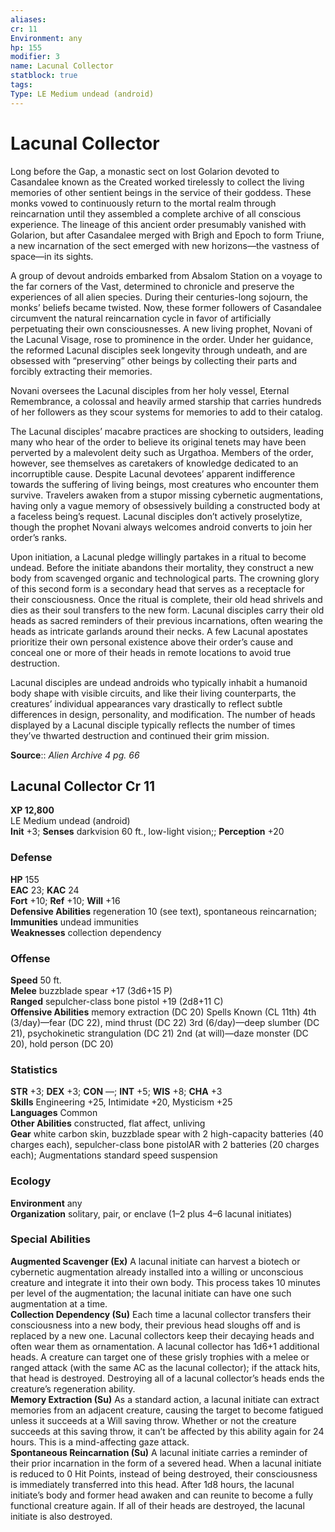 ```yaml
---
aliases: 
cr: 11
Environment: any
hp: 155
modifier: 3
name: Lacunal Collector
statblock: true
tags: 
Type: LE Medium undead (android)  
---
```


# Lacunal Collector

Long before the Gap, a monastic sect on lost Golarion devoted to Casandalee known as the Created worked tirelessly to collect the living memories of other sentient beings in the service of their goddess. These monks vowed to continuously return to the mortal realm through reincarnation until they assembled a complete archive of all conscious experience. The lineage of this ancient order presumably vanished with Golarion, but after Casandalee merged with Brigh and Epoch to form Triune, a new incarnation of the sect emerged with new horizons—the vastness of space—in its sights.

A group of devout androids embarked from Absalom Station on a voyage to the far corners of the Vast, determined to chronicle and preserve the experiences of all alien species. During their centuries-long sojourn, the monks’ beliefs became twisted. Now, these former followers of Casandalee circumvent the natural reincarnation cycle in favor of artificially perpetuating their own consciousnesses. A new living prophet, Novani of the Lacunal Visage, rose to prominence in the order. Under her guidance, the reformed Lacunal disciples seek longevity through undeath, and are obsessed with “preserving” other beings by collecting their parts and forcibly extracting their memories.

Novani oversees the Lacunal disciples from her holy vessel, Eternal Remembrance, a colossal and heavily armed starship that carries hundreds of her followers as they scour systems for memories to add to their catalog.

The Lacunal disciples’ macabre practices are shocking to outsiders, leading many who hear of the order to believe its original tenets may have been perverted by a malevolent deity such as Urgathoa. Members of the order, however, see themselves as caretakers of knowledge dedicated to an incorruptible cause. Despite Lacunal devotees’ apparent indifference towards the suffering of living beings, most creatures who encounter them survive. Travelers awaken from a stupor missing cybernetic augmentations, having only a vague memory of obsessively building a constructed body at a faceless being’s request. Lacunal disciples don’t actively proselytize, though the prophet Novani always welcomes android converts to join her order’s ranks.

Upon initiation, a Lacunal pledge willingly partakes in a ritual to become undead. Before the initiate abandons their mortality, they construct a new body from scavenged organic and technological parts. The crowning glory of this second form is a secondary head that serves as a receptacle for their consciousness. Once the ritual is complete, their old head shrivels and dies as their soul transfers to the new form. Lacunal disciples carry their old heads as sacred reminders of their previous incarnations, often wearing the heads as intricate garlands around their necks. A few Lacunal apostates prioritize their own personal existence above their order’s cause and conceal one or more of their heads in remote locations to avoid true destruction.

Lacunal disciples are undead androids who typically inhabit a humanoid body shape with visible circuits, and like their living counterparts, the creatures’ individual appearances vary drastically to reflect subtle differences in design, personality, and modification. The number of heads displayed by a Lacunal disciple typically reflects the number of times they’ve thwarted destruction and continued their grim mission.

**Source**:: _Alien Archive 4 pg. 66_

## Lacunal Collector Cr 11

**XP 12,800**  
LE Medium undead (android)  
**Init** +3; **Senses** darkvision 60 ft., low-light vision;; **Perception** +20  

### Defense

**HP** 155  
**EAC** 23; **KAC** 24  
**Fort** +10; **Ref** +10; **Will** +16  
**Defensive Abilities** regeneration 10 (see text), spontaneous reincarnation; **Immunities** undead immunities  
**Weaknesses** collection dependency

### Offense

**Speed** 50 ft.  
**Melee** buzzblade spear +17 (3d6+15 P)  
**Ranged** sepulcher-class bone pistol +19 (2d8+11 C)  
**Offensive Abilities** memory extraction (DC 20) Spells Known (CL 11th) 4th (3/day)—fear (DC 22), mind thrust (DC 22) 3rd (6/day)—deep slumber (DC 21), psychokinetic strangulation (DC 21) 2nd (at will)—daze monster (DC 20), hold person (DC 20)

### Statistics

**STR** +3; **DEX** +3; **CON** —; **INT** +5; **WIS** +8; **CHA** +3  
**Skills** Engineering +25, Intimidate +20, Mysticism +25  
**Languages** Common  
**Other Abilities** constructed, flat affect, unliving  
**Gear** white carbon skin, buzzblade spear with 2 high-capacity batteries (40 charges each), sepulcher-class bone pistolAR with 2 batteries (20 charges each); Augmentations standard speed suspension

### Ecology

**Environment** any  
**Organization** solitary, pair, or enclave (1–2 plus 4–6 lacunal initiates)

### Special Abilities

**Augmented Scavenger (Ex)** A lacunal initiate can harvest a biotech or cybernetic augmentation already installed into a willing or unconscious creature and integrate it into their own body. This process takes 10 minutes per level of the augmentation; the lacunal initiate can have one such augmentation at a time.  
**Collection Dependency (Su)** Each time a lacunal collector transfers their consciousness into a new body, their previous head sloughs off and is replaced by a new one. Lacunal collectors keep their decaying heads and often wear them as ornamentation. A lacunal collector has 1d6+1 additional heads. A creature can target one of these grisly trophies with a melee or ranged attack (with the same AC as the lacunal collector); if the attack hits, that head is destroyed. Destroying all of a lacunal collector’s heads ends the creature’s regeneration ability.  
**Memory Extraction (Su)** As a standard action, a lacunal initiate can extract memories from an adjacent creature, causing the target to become fatigued unless it succeeds at a Will saving throw. Whether or not the creature succeeds at this saving throw, it can’t be affected by this ability again for 24 hours. This is a mind-affecting gaze attack.  
**Spontaneous Reincarnation (Su)** A lacunal initiate carries a reminder of their prior incarnation in the form of a severed head. When a lacunal initiate is reduced to 0 Hit Points, instead of being destroyed, their consciousness is immediately transferred into this head. After 1d8 hours, the lacunal initiate’s body and former head awaken and can reunite to become a fully functional creature again. If all of their heads are destroyed, the lacunal initiate is also destroyed.
